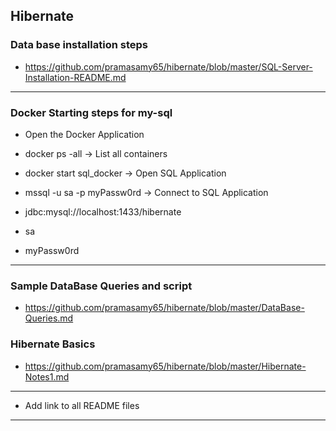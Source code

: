 ## Hibernate

### Data base installation steps
 * https://github.com/pramasamy65/hibernate/blob/master/SQL-Server-Installation-README.md
---
### Docker Starting steps for my-sql
* Open the Docker Application
* docker ps -all -> List all containers
* docker start sql_docker  -> Open SQL Application
* mssql -u sa -p myPassw0rd -> Connect to SQL Application

* <property name="hibernate.connection.url">jdbc:mysql://localhost:1433/hibernate</property>
* <property name="hibernate.connection.username">sa</property>
* <property name="hibernate.connection.password">myPassw0rd</property>
---
### Sample DataBase Queries and script
 * https://github.com/pramasamy65/hibernate/blob/master/DataBase-Queries.md

### Hibernate Basics
 * https://github.com/pramasamy65/hibernate/blob/master/Hibernate-Notes1.md


---

* Add link to all README files

---